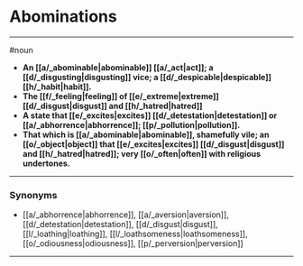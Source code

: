 # Abominations
---
#noun
- **An [[a/_abominable|abominable]] [[a/_act|act]]; a [[d/_disgusting|disgusting]] vice; a [[d/_despicable|despicable]] [[h/_habit|habit]].**
- **The [[f/_feeling|feeling]] of [[e/_extreme|extreme]] [[d/_disgust|disgust]] and [[h/_hatred|hatred]]**
- **A state that [[e/_excites|excites]] [[d/_detestation|detestation]] or [[a/_abhorrence|abhorrence]]; [[p/_pollution|pollution]].**
- **That which is [[a/_abominable|abominable]], shamefully vile; an [[o/_object|object]] that [[e/_excites|excites]] [[d/_disgust|disgust]] and [[h/_hatred|hatred]]; very [[o/_often|often]] with religious undertones.**
---
### Synonyms
- [[a/_abhorrence|abhorrence]], [[a/_aversion|aversion]], [[d/_detestation|detestation]], [[d/_disgust|disgust]], [[l/_loathing|loathing]], [[l/_loathsomeness|loathsomeness]], [[o/_odiousness|odiousness]], [[p/_perversion|perversion]]
---
